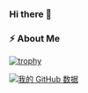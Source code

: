 ### Hi there 👋

### :zap: About Me

[![trophy](https://github-profile-trophy.vercel.app/?username=Beyyes&theme=onedark)](https://github.com/ryo-ma/github-profile-trophy)
   
<!--
**Beyyes/Beyyes** is a ✨ _special_ ✨ repository because its `README.md` (this file) appears on your GitHub profile.

Here are some ideas to get you started:

- 🔭 I’m currently working on ...
- 🌱 I’m currently learning ...
- 👯 I’m looking to collaborate on ...
- 🤔 I’m looking for help with ...
- 💬 Ask me about ...
- 📫 How to reach me: ...
- 😄 Pronouns: ...
- ⚡ Fun fact: ...
-->

[![我的 GitHub 数据](https://github-readme-stats.vercel.app/api?username=Beyyes)]()

